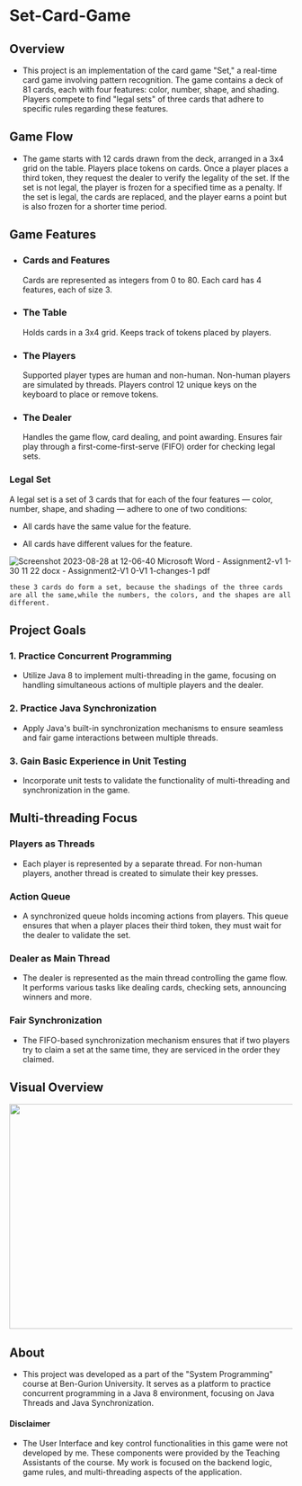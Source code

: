 # Set-Card-Game

## Overview

* This project is an implementation of the card game "Set," a real-time card game involving pattern recognition. The game contains a deck of 81 cards, each with four features: color, number, shape, and shading. Players compete to find "legal sets" of three cards that adhere to specific rules regarding these features.
  


## Game Flow

 * The game starts with 12 cards drawn from the deck, arranged in a 3x4 grid on the table.
  Players place tokens on cards. Once a player places a third token, they request the dealer to verify the legality of the set.
  If the set is not legal, the player is frozen for a specified time as a penalty.
  If the set is legal, the cards are replaced, and the player earns a point but is also frozen for a shorter time period.


## Game Features
 * ### Cards and Features
    Cards are represented as integers from 0 to 80.
    Each card has 4 features, each of size 3.

 * ### The Table
    Holds cards in a 3x4 grid.
    Keeps track of tokens placed by players.

* ### The Players
  Supported player types are human and non-human.
  Non-human players are simulated by threads.
  Players control 12 unique keys on the keyboard to place or remove tokens.

 * ### The Dealer
    Handles the game flow, card dealing, and point awarding.
    Ensures fair play through a first-come-first-serve (FIFO) order for checking legal sets.
  
### Legal Set
A legal set is a set of 3 cards that for each of the four features — color, number, shape, and shading — adhere to one of two conditions:

  * All cards have the same value for the feature.
  
  * All cards have different values for the feature.
    
  ![Screenshot 2023-08-28 at 12-06-40 Microsoft Word - Assignment2-v1 1-30 11 22 docx - Assignment2-V1 0-V1 1-changes-1 pdf](https://github.com/Talmal6/Set-Card-Game/assets/130377913/416b34b1-f3dd-4e49-9fdb-7f390af9d52f)
      
      
    these 3 cards do form a set, because the shadings of the three cards are all the same,while the numbers, the colors, and the shapes are all different.



## Project Goals
### 1. Practice Concurrent Programming

  * Utilize Java 8 to implement multi-threading in the game, focusing on handling simultaneous actions of multiple players and the dealer.

### 2. Practice Java Synchronization

  * Apply Java's built-in synchronization mechanisms to ensure seamless and fair game interactions between multiple threads.

### 3. Gain Basic Experience in Unit Testing

  * Incorporate unit tests to validate the functionality of multi-threading and synchronization in the game.
## Multi-threading Focus
### Players as Threads

* Each player is represented by a separate thread. For non-human players, another thread is created to simulate their key presses.
### Action Queue

* A synchronized queue holds incoming actions from players. This queue ensures that when a player places their third token, they must wait for the dealer to validate the set.
### Dealer as Main Thread

* The dealer is represented as the main thread controlling the game flow. It performs various tasks like dealing cards, checking sets, announcing winners and more.
### Fair Synchronization

* The FIFO-based synchronization mechanism ensures that if two players try to claim a set at the same time, they are serviced in the order they claimed.

## Visual Overview

<img src="https://github.com/Talmal6/Set-Card-Game/assets/130377913/ca225e84-27fd-47ee-8e77-bf9b93f97a50" width="600" height="400">

## About

* This project was developed as a part of the "System Programming" course at Ben-Gurion University. It serves as a platform to practice concurrent programming in a Java 8 environment, focusing on Java Threads and Java Synchronization.
#### Disclaimer
* The User Interface and key control functionalities in this game were not developed by me. These components were provided by the Teaching Assistants of the course. My work is focused on the backend logic, game rules, and multi-threading aspects of the application.

